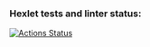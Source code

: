 ### Hexlet tests and linter status:
[![Actions Status](https://github.com/LKorsar/frontend-project-44/actions/workflows/hexlet-check.yml/badge.svg)](https://github.com/LKorsar/frontend-project-44/actions)